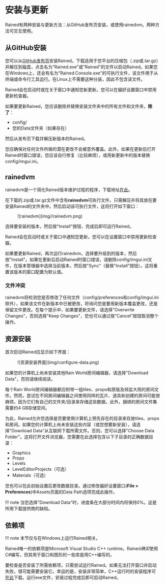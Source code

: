 # 安装与更新  
Rained有两种安装与更新方法：从GitHub发布页安装，或使用rainedvm。两种方法可交互使用。

## 从GitHub安装  
您可以从[GitHub发布页](https://github.com/pkhead/rained/releases)安装Rained。下载适用于您平台的压缩包（.zip或.tar.gz）并解压到磁盘，点击名为"Rained.exe"或"Rained"的文件以启动Rained。如果您在Windows上，还会有名为"Rained.Console.exe"的可执行文件，该文件用于从终端或命令行工具运行。在Linux上不需要这种分装，因此不包含该文件。

Rained会在启动时或在关于窗口中通知您新更新。您可以在偏好设置窗口中禁用更新检查器。

如果要更新Rained，您应该删除并替换安装文件夹中的所有文件和文件夹，**除了**：

- config/
- 您的Data文件夹（如果存在）

然后从发布页下载并解压新版本的Rained。

您应确保对任何文件所做的潜在更改不会被意外覆盖。此外，如果在更新后打开Rained时窗口错误，您应该自行修复（比较麻烦），或用新更新中的版本替换config/imgui.ini。

## rainedvm  
rainedvm是一个简化Rained版本维护过程的程序，下载地址[在此](https://github.com/pkhead/rainedvm/releases)。

在下载的.zip或.tar.gz文件中含有**rainedvm**可执行文件，只需解压并将其放在要安装Rained的文件夹中。然后启动该可执行文件，这将打开如下窗口：

<figure markdown="span">  
    ![rainedvm](img//rainedvm.png)  
</figure>  

选择要安装的版本，然后按"Install"按钮，完成后即可运行Rained。

Rained会在启动时或关于窗口中通知您更新，您可以在设置窗口中禁用更新检查器。

如果要更新Rained，再次运行rainedvm，选择要升级到的版本，然后按"Install"。如果在更新后启动Rained时窗口错误，请删除config/imgui.ini文件，在版本管理器中选择当前版本，然后按"Sync"（替换"Install"按钮）。这将重置该版本的窗口配置为默认值。

### 文件冲突  
rainedvm将检测您是否修改了任何文件（config/preferences和config/imgui.ini除外），如果该文件在新版本中已被更改，将询问您是要用新版本覆盖更改，还是保留文件更改。在每个提示中，如果要更新文件，请选择"Overwrite Changes"，否则选择"Keep Changes"，您也可以通过按"Cancel"按钮取消整个操作。

## 资源安装  
首次启动Rained应显示如下界面：

<figure markdown="span">  
    ![资源安装界面](img/configure-data.png)  
</figure>  

如果您的计算机上尚未安装其他Rain World房间编辑器，请选择"Download Data"，否则请继续阅读。

每个Rain World房间编辑器都应附带一组tiles、props和原版及倾盆大雨的房间文件。然而，尝试在不同房间编辑器之间使用同样的瓦片、道具和创建的房间可能很麻烦，因为它们有自己的文件夹/目录来存储这些数据。此外，捆绑的房间文件集需要约4 GB存储空间。

为此，Rained允许您选择是否要使用计算机上预先存在的目录来存放tiles、props和房间。如果您的计算机上尚未安装这些内容（或您想要新安装），请选择"Download Data"从互联网下载所需文件。否则，您可以选择"Choose Data Folder"。这将打开文件浏览器，您需要在此选择包含以下子目录的正确数据目录：

- Graphics
- Props
- Levels
- LevelEditorProjects（可选）
- Materials（可选）

您也可以在此初始设置后更改数据目录。通过修改偏好设置窗口(**File > Preferences**)中Assets页面的Data Path选项完成此操作。

!!! note 
当您选择"Download Data"时，进度条在大部分时间内将保持0%。这是所用下载提供商的缺陷。

## 依赖项  
!!! note 
本节仅与在Windows上运行Rained相关。

Rained唯一的依赖项是Microsoft Visual Studio C++ runtime。Rained*确实*使用C#编写，但其用于窗口和图形的一些库是用C++编写的。

要检查是否安装了所需依赖项，只需尝试运行Rained。如果无法打开窗口并启动失败，很可能需要安装它。幸运的是，安装非常简单，C++运行时的安装程序可[在此](https://aka.ms/vs/17/release/vc_redist.x64.exe)下载。运行exe文件，安装过程完成后即可启动Rained。